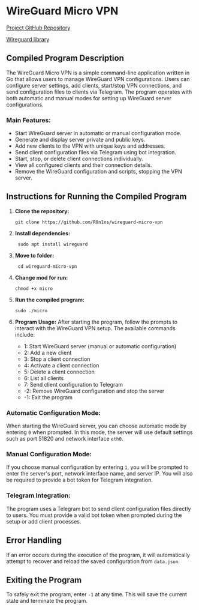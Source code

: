 <h1>WireGuard Micro VPN</h1>
  <p><a href="https://github.com/R0n1ns/wireguard-micro-vpn">Project GitHub Repository</a></p>
  <p><a href="https://github.com/R0n1ns/wireguard_go_ubuntu">Wireguard library </a></p>

  <h2>Compiled Program Description</h2>
  <p>
      The WireGuard Micro VPN is a simple command-line application written in Go that allows users to manage WireGuard VPN configurations. 
      Users can configure server settings, add clients, start/stop VPN connections, and send configuration files to clients via Telegram. 
      The program operates with both automatic and manual modes for setting up WireGuard server configurations.
  </p>

  <h3>Main Features:</h3>
  <ul>
      <li>Start WireGuard server in automatic or manual configuration mode.</li>
      <li>Generate and display server private and public keys.</li>
      <li>Add new clients to the VPN with unique keys and addresses.</li>
      <li>Send client configuration files via Telegram using bot integration.</li>
      <li>Start, stop, or delete client connections individually.</li>
      <li>View all configured clients and their connection details.</li>
      <li>Remove the WireGuard configuration and scripts, stopping the VPN server.</li>
  </ul>

  <h2>Instructions for Running the Compiled Program</h2>
  <ol>
      <li><strong>Clone the repository:</strong></li>
      <pre><code>git clone https://github.com/R0n1ns/wireguard-micro-vpn</code></pre>

  <li><strong>Install dependencies:</strong></li>
  <pre><code> sudo apt install wireguard</code></pre>
  <li><strong>Move to folder:</strong></li>
  <pre><code> cd wireguard-micro-vpn</code></pre>

  <li><strong>Change mod for run:</strong></li>
  <pre><code>chmod +x micro</code></pre>

  <li><strong>Run the compiled program:</strong></li>
  <pre><code>sudo ./micro</code></pre>

  <li><strong>Program Usage:</strong> After starting the program, follow the prompts to interact with the WireGuard VPN setup. The available commands include:</li>
  <ul>
      <li>1: Start WireGuard server (manual or automatic configuration)</li>
      <li>2: Add a new client</li>
      <li>3: Stop a client connection</li>
      <li>4: Activate a client connection</li>
      <li>5: Delete a client connection</li>
      <li>6: List all clients</li>
      <li>7: Send client configuration to Telegram</li>
      <li>-2: Remove WireGuard configuration and stop the server</li>
      <li>-1: Exit the program</li>
  </ul>
  </ol>

  <h3>Automatic Configuration Mode:</h3>
  <p>
      When starting the WireGuard server, you can choose automatic mode by entering <code>0</code> when prompted. 
      In this mode, the server will use default settings such as port 51820 and network interface <code>eth0</code>.
  </p>

  <h3>Manual Configuration Mode:</h3>
  <p>
      If you choose manual configuration by entering <code>1</code>, you will be prompted to enter the server's port, 
      network interface name, and server IP. You will also be required to provide a bot token for Telegram integration.
  </p>

  <h3>Telegram Integration:</h3>
  <p>
      The program uses a Telegram bot to send client configuration files directly to users. You must provide a valid bot token 
      when prompted during the setup or add client processes.
  </p>

  <h2>Error Handling</h2>
  <p>
      If an error occurs during the execution of the program, it will automatically attempt to recover and reload the saved configuration from <code>data.json</code>.
  </p>

  <h2>Exiting the Program</h2>
  <p>
      To safely exit the program, enter <code>-1</code> at any time. This will save the current state and terminate the program.
  </p>
